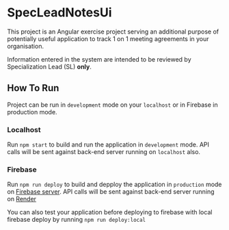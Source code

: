 # SpecLeadNotesUi
This project is an Angular exercise project serving an additional purpose of potentially useful application to track 1 on 1 meeting agreements in your organisation.

Information entered in the system are intended to be reviewed by Specialization Lead (SL) **only**.

## How To Run
Project can be run in `development` mode on your `localhost` or in Firebase in production mode.

### Localhost
Run `npm start` to build and run the application in `development` mode. API calls will be sent against back-end server running on `localhost` also.

### Firebase
Run `npm run deploy` to build and depploy the application in `production` mode on [Firebase server](https://spec-lead-notes.web.app/). API calls will be sent against back-end server running on [Render](https://spec-lead-notes-be.onrender.com)

You can also test your application before deploying to firebase with local firebase deploy by running `npm run deploy:local`
